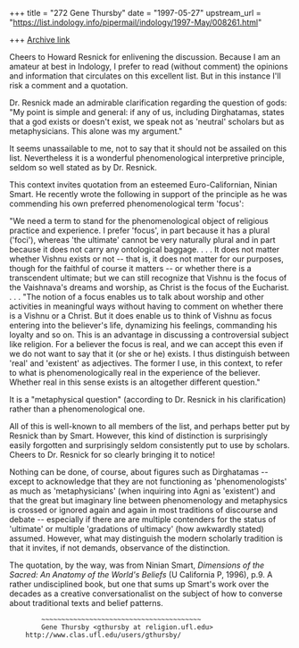+++
title = "272 Gene Thursby"
date = "1997-05-27"
upstream_url = "https://list.indology.info/pipermail/indology/1997-May/008261.html"

+++
[Archive link](https://list.indology.info/pipermail/indology/1997-May/008261.html)

Cheers to Howard Resnick for enlivening the discussion.  Because I am an
amateur at best in Indology, I prefer to read (without comment) the opinions
and information that circulates on this excellent list.  But in this
instance I'll risk a comment and a quotation. 

Dr. Resnick made an admirable clarification regarding the question of gods:
"My point is simple and general: if any of us, including Dirghatamas, states
that a god exists or doesn't exist, we speak not as 'neutral' scholars but
as metaphysicians. This alone was my argument."

It seems unassailable to me, not to say that it should not be assailed on
this list.  Nevertheless it is a wonderful phenomenological interpretive
principle, seldom so well stated as by Dr. Resnick.

This context invites quotation from an esteemed Euro-Californian, Ninian
Smart. He recently wrote the following in support of the principle as he was
commending his own preferred phenomenological term 'focus':

"We need a term to stand for the phenomenological object of religious
practice and experience.  I prefer 'focus', in part because it has a plural
('foci'), whereas 'the ultimate' cannot be very naturally plural and in part
because it does not carry any ontological baggage. . . .  It does not matter
whether Vishnu exists or not -- that is, it does not matter for our
purposes, though for the faithful of course it matters -- or whether there
is a transcendent ultimate;  but we can still recognize that Vishnu is the
focus of the Vaishnava's dreams and worship, as Christ is the focus of the
Eucharist. . . .
        "The notion of a focus enables us to talk about worship and other
activities in meaningful ways without having to comment on whether there is
a Vishnu or a Christ.  But it does enable us to think of Vishnu as focus
entering into the believer's life, dynamizing his feelings, commanding his
loyalty and so on.  This is an advantage in discussing a controversial
subject like religion.  For a believer the focus is real, and we can accept
this even if we do not want to say that it (or she or he) exists.  I thus
distinguish between 'real' and 'existent' as adjectives.  The former I use,
in this context, to refer to what is phenomenologically real in the
experience of the believer.  Whether real in this sense exists is an
altogether different question."

It is a "metaphysical question" (according to Dr. Resnick in his
clarification) rather than a phenomenological one.

All of this is well-known to all members of the list, and perhaps better put
by Resnick than by Smart.  However, this kind of distinction is surprisingly
easily forgotten and surprisingly seldom consistently put to use by
scholars.  Cheers to Dr. Resnick for so clearly bringing it to notice!

Nothing can be done, of course, about figures such as Dirghatamas -- except
to acknowledge that they are not functioning as 'phenomenologists' as much
as 'metaphysicians' (when inquiring into Agni as 'existent') and that the
great but imaginary line between phenomenology and metaphysics is crossed or
ignored again and again in most traditions of discourse and debate --
especially if there are are multiple contenders for the status of 'ultimate'
or multiple 'gradations of ultimacy' (how awkwardly stated) assumed.
However, what may distinguish the modern scholarly tradition is that it
invites, if not demands, observance of the distinction.

The quotation, by the way, was from Ninian Smart, _Dimensions of the Sacred:
An Anatomy of the World's Beliefs_ (U California P, 1996), p.9.  A rather
undisciplined book, but one that sums up Smart's work over the decades as a
creative conversationalist on the subject of how to converse about
traditional texts and belief patterns.






       		~~~~~~~~~~~~~~~~~~~~~~~~~~~~~~~~~~~~~~~~
	        Gene Thursby <gthursby at religion.ufl.edu>
	   	http://www.clas.ufl.edu/users/gthursby/





